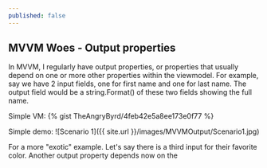 ```yaml
---
published: false
---
```


## MVVM Woes - Output properties

In MVVM, I regularly have output properties, or properties that usually depend on one or more other properties within the viewmodel.  For example, say we have 2 input fields, one for first name and one for last name.  The output field would be a string.Format() of these two fields showing the full name.  

Simple VM:
{% gist TheAngryByrd/4feb42e5a8ee173e0f77 %}

Simple demo:
![Scenario 1]({{ site.url }}/images/MVVMOutput/Scenario1.jpg)


For a more "exotic" example.  Let's say there is a third input for their favorite color.  Another output property depends now on the 
